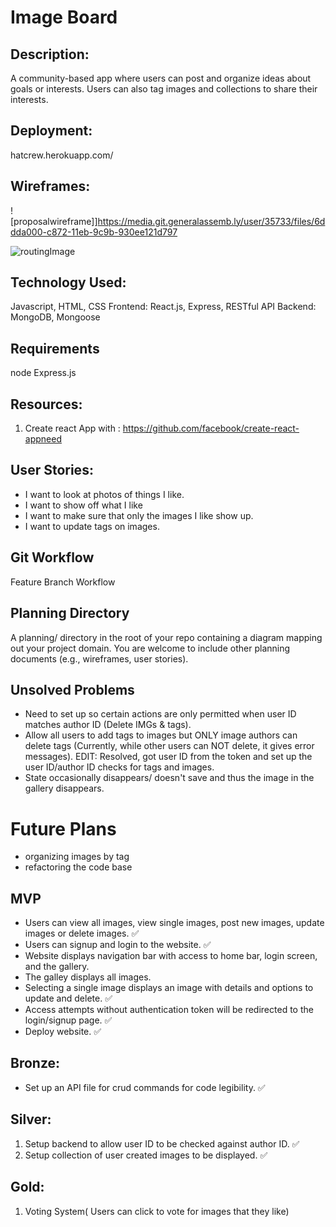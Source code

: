 # Image Board

## Description:

A community-based app where users can post and organize ideas about goals or interests. Users can also tag images and collections to share their interests.

## Deployment:

hatcrew.herokuapp.com/

## Wireframes:

![proposalwireframe]]https://media.git.generalassemb.ly/user/35733/files/6ddda000-c872-11eb-9c9b-930ee121d797

![routingImage](https://media.git.generalassemb.ly/user/35453/files/d3e69c00-ce0b-11eb-8e4e-9405ceda7d2d)

## Technology Used:

Javascript, HTML, CSS
Frontend: React.js, Express, RESTful API
Backend: MongoDB, Mongoose


## Requirements

node
Express.js


## Resources:

1. Create react App with : https://github.com/facebook/create-react-appneed

## User Stories:

- I want to look at photos of things I like.
- I want to show off what I like
- I want to make sure that only the images I like show up.
- I want to update tags on images.

## Git Workflow

Feature Branch Workflow

## Planning Directory

A planning/ directory in the root of your repo containing a diagram mapping out your project domain. You are welcome to include other planning documents (e.g., wireframes, user stories).

## Unsolved Problems

- Need to set up so certain actions are only permitted when user ID matches author ID (Delete IMGs & tags).
- Allow all users to add tags to images but ONLY image authors can delete tags (Currently, while other users can NOT delete, it gives error messages).
  EDIT: Resolved, got user ID from the token and set up the user ID/author ID checks for tags and images.
- State occasionally disappears/ doesn't save and thus the image in the gallery disappears.

# Future Plans
- organizing images by tag
- refactoring the code base
## MVP

- Users can view all images, view single images, post new images, update images or delete images. ✅
- Users can signup and login to the website. ✅
- Website displays navigation bar with access to home bar, login screen, and the gallery.
- The galley displays all images.
- Selecting a single image displays an image with details and options to update and delete. ✅
- Access attempts without authentication token will be redirected to the login/signup page. ✅
- Deploy website. ✅

## Bronze:

- Set up an API file for crud commands for code legibility. ✅

## Silver:

1. Setup backend to allow user ID to be checked against author ID. ✅
1. Setup collection of user created images to be displayed. ✅

## Gold:

1.  Voting System( Users can click to vote for images that they like)
